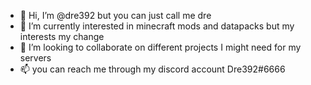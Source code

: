 - 👋 Hi, I’m @dre392 but you can just call me dre
- 👀 I’m currently interested in minecraft mods and datapacks but my interests my change
- 💞️ I’m looking to collaborate on different projects I might need for my servers
- 📫 you can reach me through my discord account Dre392#6666

<!---
dre392/dre392 is a ✨ special ✨ repository because its `README.md` (this file) appears on your GitHub profile.
You can click the Preview link to take a look at your changes.
--->
